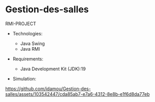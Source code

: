 # Gestion-des-salles

RMI-PROJECT

* Technologies:

   - Java Swing
   - Java RMI
* Requirements:

   - Java Development Kit (JDK):19 

* Simulation:

https://github.com/idamou/Gestion-des-salles/assets/103542447/cda85ab7-e7a6-4312-8e8b-e1f6d8da77eb

